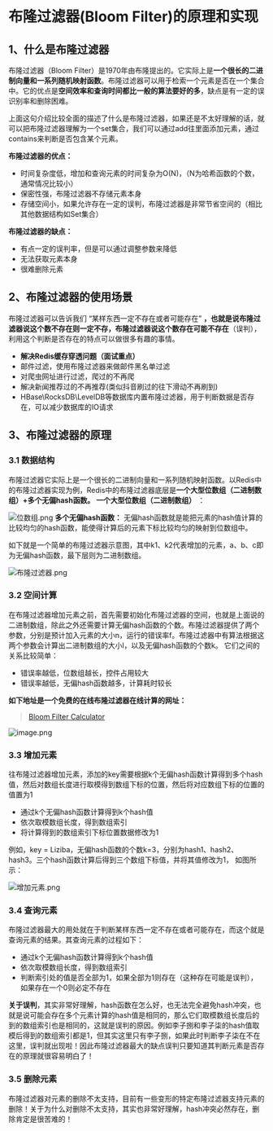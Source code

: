 # 布隆过滤器(Bloom Filter)的原理和实现

## 1、什么是布隆过滤器

布隆过滤器（Bloom Filter）是1970年由布隆提出的。它实际上是**一个很长的二进制向量和一系列随机映射函数**。布隆过滤器可以用于检索一个元素是否在一个集合中。它的优点是**空间效率和查询时间都比一般的算法要好的多**，缺点是有一定的误识别率和删除困难。​

上面这句介绍比较全面的描述了什么是布隆过滤器，如果还是不太好理解的话，就可以把布隆过滤器理解为一个set集合，我们可以通过add往里面添加元素，通过contains来判断是否包含某个元素。

**布隆过滤器的优点：**

- 时间复杂度低，增加和查询元素的时间复杂为O(N)，（N为哈希函数的个数，通常情况比较小）
- 保密性强，布隆过滤器不存储元素本身
- 存储空间小，如果允许存在一定的误判，布隆过滤器是非常节省空间的（相比其他数据结构如Set集合）

**布隆过滤器的缺点：**

- 有点一定的误判率，但是可以通过调整参数来降低
- 无法获取元素本身
- 很难删除元素

## 2、布隆过滤器的使用场景

布隆过滤器可以告诉我们 “某样东西一定不存在或者可能存在” **，也就是说布隆过滤器说这个数不存在则一定不存，布隆过滤器说这个数存在可能不存在**（误判），利用这个判断是否存在的特点可以做很多有趣的事情。

- **解决Redis缓存穿透问题（面试重点）**
- 邮件过滤，使用布隆过滤器来做邮件黑名单过滤
- 对爬虫网址进行过滤，爬过的不再爬
- 解决新闻推荐过的不再推荐(类似抖音刷过的往下滑动不再刷到)
- HBase\RocksDB\LevelDB等数据库内置布隆过滤器，用于判断数据是否存在，可以减少数据库的IO请求

## 3、布隆过滤器的原理

### 3.1 数据结构

布隆过滤器它实际上是一个很长的二进制向量和一系列随机映射函数。以Redis中的布隆过滤器实现为例，Redis中的布隆过滤器底层是**一个大型位数组（二进制数组）+多个无偏hash函数。**
 **一个大型位数组（二进制数组）** ：

![位数组.png](https://typora-imagehost-1308499275.cos.ap-shanghai.myqcloud.com/2022-7/202207070940442.webp)
 **多个无偏hash函数：**
无偏hash函数就是能把元素的hash值计算的比较均匀的hash函数，能使得计算后的元素下标比较均匀的映射到位数组中。​

如下就是一个简单的布隆过滤器示意图，其中k1、k2代表增加的元素，a、b、c即为无偏hash函数，最下层则为二进制数组。

![布隆过滤器.png](https://typora-imagehost-1308499275.cos.ap-shanghai.myqcloud.com/2022-7/202207070940423.webp)

### 3.2 空间计算

在布隆过滤器增加元素之前，首先需要初始化布隆过滤器的空间，也就是上面说的二进制数组，除此之外还需要计算无偏hash函数的个数。布隆过滤器提供了两个参数，分别是预计加入元素的大小n，运行的错误率f。布隆过滤器中有算法根据这两个参数会计算出二进制数组的大小l，以及无偏hash函数的个数k。
 它们之间的关系比较简单：

- 错误率越低，位数组越长，控件占用较大
- 错误率越低，无偏hash函数越多，计算耗时较长

**如下地址是一个免费的在线布隆过滤器在线计算的网址：**

> [Bloom Filter Calculator](https://krisives.github.io/bloom-calculator/)

![image.png](https://typora-imagehost-1308499275.cos.ap-shanghai.myqcloud.com/2022-7/202207070940433.webp)

### 3.3 增加元素

往布隆过滤器增加元素，添加的key需要根据k个无偏hash函数计算得到多个hash值，然后对数组长度进行取模得到数组下标的位置，然后将对应数组下标的位置的值置为1

- 通过k个无偏hash函数计算得到k个hash值
- 依次取模数组长度，得到数组索引
- 将计算得到的数组索引下标位置数据修改为1

例如，key = Liziba，无偏hash函数的个数k=3，分别为hash1、hash2、hash3。三个hash函数计算后得到三个数组下标值，并将其值修改为1， 如图所示：

![增加元素.png](https://typora-imagehost-1308499275.cos.ap-shanghai.myqcloud.com/2022-7/202207070940437.webp)

### 3.4 查询元素

布隆过滤器最大的用处就在于判断某样东西一定不存在或者可能存在，而这个就是查询元素的结果。其查询元素的过程如下：

- 通过k个无偏hash函数计算得到k个hash值
- 依次取模数组长度，得到数组索引
- 判断索引处的值是否全部为1，如果全部为1则存在（这种存在可能是误判），如果存在一个0则必定不存在

**关于误判**，其实非常好理解，hash函数在怎么好，也无法完全避免hash冲突，也就是说可能会存在多个元素计算的hash值是相同的，那么它们取模数组长度后的到的数组索引也是相同的，这就是误判的原因。例如李子捌和李子柒的hash值取模后得到的数组索引都是1，但其实这里只有李子捌，如果此时判断李子柒在不在这里，误判就出现啦！因此布隆过滤器最大的缺点误判只要知道其判断元素是否存在的原理就很容易明白了！

### 3.5 删除元素

布隆过滤器对元素的删除不太支持，目前有一些变形的特定布隆过滤器支持元素的删除！关于为什么对删除不太支持，其实也非常好理解，hash冲突必然存在，删除肯定是很苦难的！
 ​